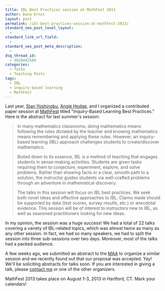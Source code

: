 ```yaml
---
title: IBL Best Practices session at MathFest 2013
author: Dana Ernst
layout: post
permalink: /ibl-best-practices-session-at-mathfest-2013/
standard_seo_post_level_layout:
  - 
standard_link_url_field:
  - 
standard_seo_post_meta_description:
  - 
dsq_thread_id:
  - 4020442504
categories:
  - Talks
  - Teaching Posts
tags:
  - IBL
  - inquiry-based learning
  - MathFest
---
```

Last year, [Stan Yoshinobu][1], [Angie Hodge][2], and I organized a contributed paper session at [MathFest][3] titled "Inquiry-Based Learning Best Practices." Here is the abstract for last summer's session:

> In many mathematics classrooms, doing mathematics means following the rules dictated by the teacher and knowing mathematics means remembering and applying these rules. However, an inquiry-based learning (IBL) approach challenges students to create/discover mathematics.
> 
> Boiled down to its essence, IBL is a method of teaching that engages students in sense-making activities. Students are given tasks requiring them to conjecture, experiment, explore, and solve problems. Rather than showing facts or a clear, smooth path to a solution, the instructor guides students via well-crafted problems through an adventure in mathematical discovery.
> 
> The talks in this session will focus on IBL best practices. We seek both novel ideas and effective approaches to IBL. Claims made should be supported by data (test scores, survey results, etc.) or anecdotal evidence. This session will be of interest to instructors new to IBL, as well as seasoned practitioners looking for new ideas.

In my opinion, the session was a huge success! We had a total of 22 talks covering a variety of IBL-related topics, which was almost twice as many as any other session. In fact, we had so many speakers, we had to split the session into three sub-sessions over two days. Moreover, most of the talks had a packed audience.

A few weeks ago, we submitted an abstract to the [MAA][4] to organize a similar session and we recently found out that our proposal was accepted. Yay! We'll be soliciting abstracts for talks soon. If you are interested in giving a talk, please [contact me][5] or one of the other organizers.

MathFest 2013 takes place on August 1-3, 2013 in Hartford, CT. Mark your calendars!

 [1]: http://www.calpoly.edu/~styoshin/
 [2]: http://www.unomaha.edu/math/people/hodge/
 [3]: http://www.maa.org/mathfest/
 [4]: http://www.maa.org
 [5]: mailto:dana.ernst@nau.edu